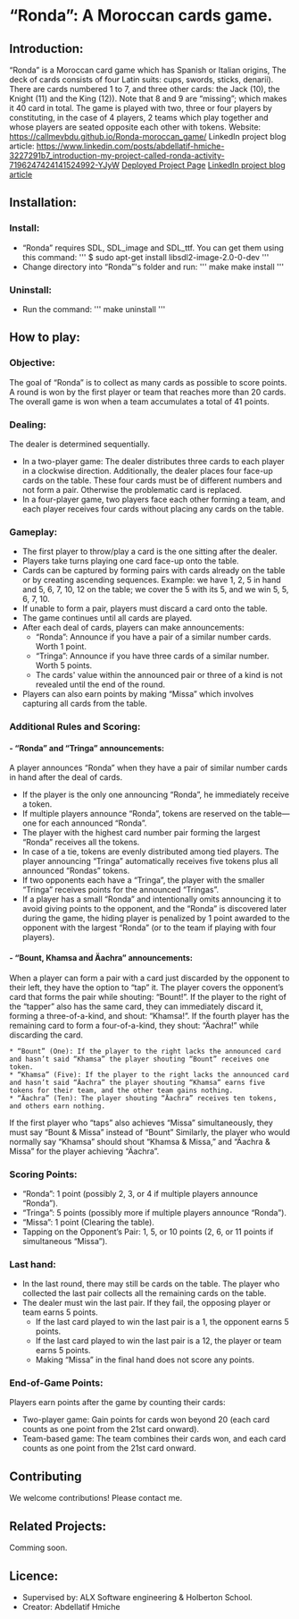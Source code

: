 # “Ronda”: A Moroccan cards game.

## Introduction:
“Ronda” is a Moroccan card game which has Spanish or Italian origins, The deck of cards consists of four Latin suits: cups, swords, sticks, denarii). There are cards numbered 1 to 7, and three other cards: the Jack (10), the Knight (11) and the King (12)). Note that 8 and 9 are “missing”; which makes it 40 card in total.
The game is played with two, three or four players by constituting, in the case of 4 players, 2 teams which play together and whose players are seated opposite each other with tokens.
	Website: https://callmevbdu.github.io/Ronda-moroccan_game/
 	LinkedIn project blog article: https://www.linkedin.com/posts/abdellatif-hmiche-3227291b7_introduction-my-project-called-ronda-activity-7196247424141524992-YJyW
	<a href="https://callmevbdu.github.io/Ronda-moroccan_game/">Deployed Project Page</a>
	<a href="https://www.linkedin.com/posts/abdellatif-hmiche-3227291b7_introduction-my-project-called-ronda-activity-7196247424141524992-YJyW">LinkedIn project blog article</a>

## Installation:
### Install:
- “Ronda” requires SDL, SDL_image and SDL_ttf. You can get them using this command:
''' $ sudo apt-get install libsdl2-image-2.0-0-dev '''
- Change directory into “Ronda”'s folder and run:
'''
make
make install
'''

### Uninstall:
- Run the command:
''' make uninstall '''

## How to play:

### Objective:
The goal of “Ronda” is to collect as many cards as possible to score points. A round is won by the first player or team that reaches more than 20 cards. The overall game is won when a team accumulates a total of 41 points.

### Dealing:
The dealer is determined sequentially.
- In a two-player game:
	The dealer distributes three cards to each player in a clockwise direction.
	Additionally, the dealer places four face-up cards on the table. These four cards must be of different numbers and not form a pair. Otherwise the problematic card is replaced.
- In a four-player game, two players face each other forming a team, and each player receives four cards without placing any cards on the table.

### Gameplay:
- The first player to throw/play a card is the one sitting after the dealer.
- Players take turns playing one card face-up onto the table.
- Cards can be captured by forming pairs with cards already on the table or by creating ascending sequences.
	Example: we have 1, 2, 5 in hand and 5, 6, 7, 10, 12 on the table; we cover the 5 with its 5, and we win 5, 5, 6, 7, 10.
- If unable to form a pair, players must discard a card onto the table.
- The game continues until all cards are played.
- After each deal of cards, players can make announcements:
	* “Ronda”: Announce if you have a pair of a similar number cards. Worth 1 point.
	* “Tringa”: Announce if you have three cards of a similar number. Worth 5 points.
	* The cards' value within the announced pair or three of a kind is not revealed until the end of the round.
- Players can also earn points by making “Missa” which involves capturing all cards from the table.

### Additional Rules and Scoring:

#### - “Ronda” and “Tringa” announcements:
A player announces “Ronda” when they have a pair of similar number cards in hand after the deal of cards.
* If the player is the only one announcing “Ronda”, he immediately receive a token.
* If multiple players announce “Ronda”, tokens are reserved on the table—one for each announced “Ronda”.
* The player with the highest card number pair forming the largest “Ronda” receives all the tokens.
* In case of a tie, tokens are evenly distributed among tied players.
The player announcing “Tringa” automatically receives five tokens plus all announced “Rondas” tokens.
* If two opponents each have a “Tringa”, the player with the smaller “Tringa” receives points for the announced “Tringas”.
* If a player has a small “Ronda” and intentionally omits announcing it to avoid giving points to the opponent, and the “Ronda” is discovered later during the game, the hiding player is penalized by 1 point awarded to the opponent with the largest “Ronda” (or to the team if playing with four players).

#### - “Bount, Khamsa and Äachra” announcements:
When a player can form a pair with a card just discarded by the opponent to their left, they have the option to “tap” it.
The player covers the opponent’s card that forms the pair while shouting: “Bount!”.
If the player to the right of the “tapper” also has the same card, they can immediately discard it, forming a three-of-a-kind, and shout: “Khamsa!”.
If the fourth player has the remaining card to form a four-of-a-kind, they shout: “Äachra!” while discarding the card.

	* “Bount” (One): If the player to the right lacks the announced card and hasn’t said “Khamsa” the player shouting “Bount” receives one token.
	* “Khamsa” (Five): If the player to the right lacks the announced card and hasn’t said “Äachra” the player shouting “Khamsa” earns five tokens for their team, and the other team gains nothing.
	* “Äachra” (Ten): The player shouting “Äachra” receives ten tokens, and others earn nothing.

If the first player who “taps” also achieves “Missa” simultaneously, they must say “Bount & Missa” instead of “Bount”
Similarly, the player who would normally say “Khamsa” should shout “Khamsa & Missa,” and “Äachra & Missa” for the player achieving “Äachra”.

### Scoring Points:
* “Ronda”: 1 point (possibly 2, 3, or 4 if multiple players announce “Ronda”).
* “Tringa”: 5 points (possibly more if multiple players announce “Ronda”). 
* “Missa”: 1 point (Clearing the table).
* Tapping on the Opponent’s Pair: 1, 5, or 10 points (2, 6, or 11 points if simultaneous “Missa”).

### Last hand:
- In the last round, there may still be cards on the table. The player who collected the last pair collects all the remaining cards on the table.
-  The dealer must win the last pair. If they fail, the opposing player or team earns 5 points.
	* If the last card played to win the last pair is a 1, the opponent earns 5 points.
	* If the last card played to win the last pair is a 12, the player or team earns 5 points.
	* Making “Missa” in the final hand does not score any points.

### End-of-Game Points:
Players earn points after the game by counting their cards:
- Two-player game: Gain points for cards won beyond 20 (each card counts as one point from the 21st card onward).
- Team-based game: The team combines their cards won, and each card counts as one point from the 21st card onward.

## Contributing
We welcome contributions! Please contact me.

## Related Projects:
Comming soon.

## Licence:
- Supervised by: ALX Software engineering & Holberton School.
- Creator: Abdellatif Hmiche
